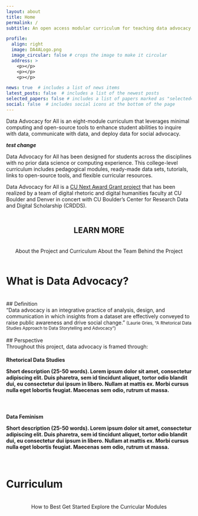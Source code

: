 ```yaml
---
layout: about
title: Home
permalink: /
subtitle: An open access modular curriculum for teaching data advocacy in higher educational settings.

profile:
  align: right
  image: DA4ALogo.png
  image_circular: false # crops the image to make it circular
  address: >
    <p></p>
    <p></p>
    <p></p>

news: true  # includes a list of news items
latest_posts: false  # includes a list of the newest posts
selected_papers: false # includes a list of papers marked as "selected={true}"
social: false  # includes social icons at the bottom of the page
---
```


<link rel="stylesheet" href="https://cdn.jsdelivr.net/npm/@shoelace-style/shoelace@2.5.2/cdn/themes/light.css" />
<script type="module" src="https://cdn.jsdelivr.net/npm/@shoelace-style/shoelace@2.5.2/cdn/shoelace.js" ></script>

Data Advocacy for All is an eight-module curriculum that leverages minimal computing and open-source tools to enhance student abilities to inquire with data, communicate with data, and deploy data for social advocacy.

***test change***

Data Advocacy for All has been designed for students across the disciplines with no prior data science or computing experience. This college-level curriculum includes pedagogical modules, ready-made data sets, tutorials, links to open-source tools, and flexible curricular resources. 

Data Advocacy for All is a <a href="https://www.cu.edu/oaa/academic-innovation-programs/cu-next-award">CU Next Award Grant project<a/> that has been realized by a team of digital rhetoric and digital humanities faculty at CU Boulder and Denver in concert with CU Boulder’s Center for Research Data and Digital Scholarship (CRDDS). 
<br><br>
<center><h2>
LEARN MORE
</h2><br>
<sl-button-group label="Alignment">
  <sl-button href="https://da4asandbox.github.io/curricularsite/projects/">About the Project and Curriculum</sl-button>
  <sl-button href="https://da4asandbox.github.io/curricularsite/cv/">About the Team Behind the Project</sl-button>
</sl-button-group>
</center>

<br>

# What is Data Advocacy?
<br>
## Definition
<br>
“Data advocacy is an integrative practice of analysis, design, and communication in which insights from a dataset are effectively conveyed to raise public awareness and drive social change.” <small>(Laurie Gries, “A Rhetorical Data Studies Approach to Data Storytelling and Advocacy”)</small>
<br><br>
## Perspective
<br>
Throughout this project, data advocacy is framed through:

<div class="card">
  <div class="card-body">
    <h4 class="card-title">Rhetorical Data Studies
<p class="card-text">Short description (25-50 words). Lorem ipsum dolor sit amet, consectetur adipiscing elit. Duis pharetra, sem id tincidunt aliquet, tortor odio blandit dui, eu consectetur dui ipsum in libero. Nullam at mattis ex. Morbi cursus nulla eget lobortis feugiat. Maecenas sem odio, rutrum ut massa.</p>
    </h4>
  </div>
</div><br>
<div class="card hoverable">
  <div class="card-body">
    <h4 class="card-title">Data Feminism
<p class="card-text">Short description (25-50 words). Lorem ipsum dolor sit amet, consectetur adipiscing elit. Duis pharetra, sem id tincidunt aliquet, tortor odio blandit dui, eu consectetur dui ipsum in libero. Nullam at mattis ex. Morbi cursus nulla eget lobortis feugiat. Maecenas sem odio, rutrum ut massa.</p>
    </h4>
  </div>
</div>

<br>

# Curriculum

<br>

<center>
<sl-button-group label="Alignment">
  <sl-button href="https://da4asandbox.github.io/curricularsite/blog/">How to Best Get Started</sl-button>
  <sl-button href="https://da4asandbox.github.io/modules/historicizing-data/">Explore the Curricular Modules</sl-button>
</sl-button-group></center>

<br>
<br>
